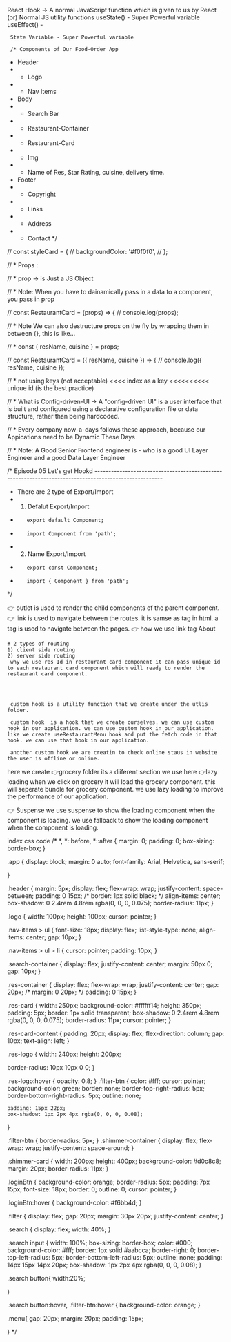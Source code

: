  React Hook -> A normal JavaScript function which is given to us by React (or) Normal JS utility functions
     useState() - Super Powerful variable
    useEffect() -

     State Variable - Super Powerful variable

     /* Components of Our Food-Order App
 * Header
 * - Logo
 * - Nav Items
 * Body
 * - Search Bar
 * - Restaurant-Container
 *  - Restaurant-Card
 *    - Img
 *    - Name of Res, Star Rating, cuisine, delivery time.
 * Footer
 * - Copyright
 * - Links
 * - Address
 * - Contact
 */

//  const styleCard = {
//   backgroundColor: '#f0f0f0',
// };

// * Props :

// * prop -> is Just a JS Object

// * Note: When you have to dainamically pass in a data to a component, you pass in prop

// const RestaurantCard = (props) => {
// console.log(props);

// * Note We can also destructure props on the fly by wrapping them in between {}, this is like...

// * const { resName, cuisine } = props;

// const RestaurantCard = ({ resName, cuisine }) => {
//   console.log({ resName, cuisine });

// * not using keys (not acceptable) <<<< index as a key <<<<<<<<<< unique id (is the best  practice)

// * What is Config-driven-UI -> A "config-driven UI" is a user interface that is built and configured using a declarative configuration file or data structure, rather than being hardcoded.

// * Every company now-a-days follows these approach, because our Appications need to be Dynamic These Days

// * Note: A Good Senior Frontend engineer is - who is a good UI Layer Engineer and a good Data Layer Engineer

/* Episode 05 Let's get Hookd ------------------------------------------------------------------------------------------------------ 
 * There are 2 type of Export/Import
 *   1) Defalut Export/Import
 *        export default Component;
 *        import Component from 'path';

 *   2) Name Export/Import
 *        export const Component;
 *        import { Component } from 'path'; 
 
*/



   👉 outlet is used to render the child components of the parent component.
   👉  link  is used to navigate between the routes. it is samse as <a> tag in html. a tag is used to navigate between the pages.
 👉 how we use link tag 
    <link to="/about">About</link>

    # 2 types of routing
    1) client side routing
    2) server side routing
     why we use res Id in restaurant card component it can pass unique id to each restaurant card component which will ready to render the restaurant card component.

     
     
     
     custom hook is a utility function that we create under the utlis folder.

     custom hook  is a hook that we create ourselves. we can use custom hook in our application. we can use custom hook in our application. like we create useRestaurantMenu hook and put the fetch code in that hook. we can use that hook in our application.

     another custom hook we are creatin to check online staus in website the user is offline or online.


here we create 👉grocery folder its a diiferent section 
we use here 👉lazy loading when we click on grocery it will load the grocery component.
this will seperate bundle for grocery component.
we use lazy loading to improve the performance of our application.

👉 Suspense 
we use suspense to show the loading component when the component is loading.
we use fallback to show the loading component when the component is loading.



index css code 
/* *,
*::before,
*::after {
  margin: 0;
  padding: 0;
  box-sizing: border-box;
}

.app {
  display: block;
  margin: 0 auto;
  font-family: Arial, Helvetica, sans-serif;
  
}

.header {
  margin: 5px;
  display: flex;
  flex-wrap: wrap;
  justify-content: space-between;
  padding: 0 15px;
  /* border: 1px solid black; */
  align-items: center;
  box-shadow: 0 2.4rem 4.8rem rgba(0, 0, 0, 0.075);
  border-radius: 11px;
}

.logo {
  width: 100px;
  height: 100px;
  cursor: pointer;
}

.nav-items > ul {
  font-size: 18px;
  display: flex;
  list-style-type: none;
  align-items: center;
  gap: 10px;
}

.nav-items > ul > li {
  cursor: pointer;
  padding: 10px;
}

.search-container {
  display: flex;
  justify-content: center;
  margin: 50px 0;
  gap: 10px;
}

.res-container {
  display: flex;
  flex-wrap: wrap;
  justify-content: center;
  gap: 20px;
  /* margin: 0 20px; */
  padding: 0 15px;
}

.res-card {
  width: 250px;
  background-color: #ffffff14;
  height: 350px; 
   padding: 5px; 
   border: 1px solid transparent; 
  box-shadow: 0 2.4rem 4.8rem rgba(0, 0, 0, 0.075);
  border-radius: 11px;
  cursor: pointer;
}

.res-card-content {
  padding: 20px;
  display: flex;
  flex-direction: column;
  gap: 10px;
  text-align: left;
}

.res-logo {
  width: 240px;
  height: 200px;
  
  border-radius: 10px 10px 0 0;
}

.res-logo:hover {
  opacity: 0.8;
}
.filter-btn {
    color: #fff;
    cursor: pointer;
    background-color: green;
    border: none;
    border-top-right-radius: 5px;
    border-bottom-right-radius: 5px;
    outline: none;
   
    padding: 15px 22px;
    box-shadow: 1px 2px 4px rgba(0, 0, 0, 0.08);
  }
  
  .filter-btn {
    border-radius: 5px;
  }
.shimmer-container {
  display: flex;
  flex-wrap: wrap;
  justify-content: space-around;
}

.shimmer-card {
  width: 200px;
  height: 400px;
  background-color: #d0c8c8;
  margin: 20px;
  border-radius: 11px;
}

.loginBtn {
  background-color: orange;
  border-radius: 5px;
  padding: 7px 15px;
  font-size: 18px;
  border: 0;
  outline: 0;
  cursor: pointer;
}

.loginBtn:hover {
  background-color: #f6bb4d;
}

.filter {
  display: flex;
  gap: 20px;
  margin: 30px 20px;
  justify-content: center;
}

.search {
  display: flex;
  width: 40%;
}

.search input {
  width: 100%;
  box-sizing: border-box;
  color: #000;
  background-color: #fff;
  border: 1px solid #aabcca;
  border-right: 0;
  border-top-left-radius: 5px;
  border-bottom-left-radius: 5px;
  outline: none;
  padding: 14px 15px 14px 20px;
  box-shadow: 1px 2px 4px rgba(0, 0, 0, 0.08);
}

.search button{
  width:20%;
  
}

.search button:hover,
.filter-btn:hover {
  background-color: orange;
}

.menu{
  gap: 20px;
  margin: 20px;
  padding:  15px;

} */